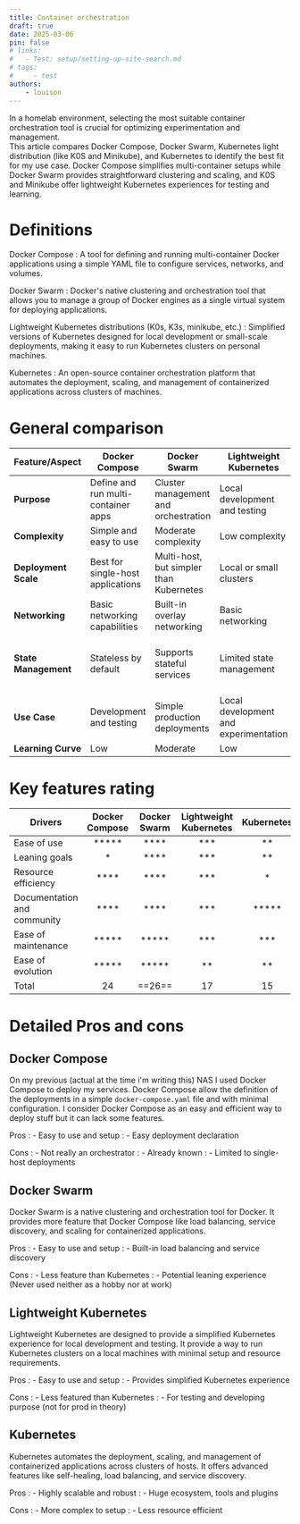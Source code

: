 ```yaml
---
title: Container orchestration
draft: true 
date: 2025-03-06
pin: false
# links:
#   - Test: setup/setting-up-site-search.md
# tags:
#     - test
authors:
    - louison
---
```


In a homelab environment, selecting the most suitable container orchestration tool is crucial for optimizing experimentation and management.  
This article compares Docker Compose, Docker Swarm, Kubernetes light distribution (like K0S and Minikube), and Kubernetes to identify the best fit for my use case. Docker Compose simplifies multi-container setups while Docker Swarm provides straightforward clustering and scaling, and K0S and Minikube offer lightweight Kubernetes experiences for testing and learning.
<!-- more -->

# Definitions

Docker Compose
: A tool for defining and running multi-container Docker applications using a simple YAML file to configure services, networks, and volumes.

Docker Swarm
: Docker's native clustering and orchestration tool that allows you to manage a group of Docker engines as a single virtual system for deploying applications.

Lightweight Kubernetes distributions (K0s, K3s, minikube, etc.)
: Simplified versions of Kubernetes designed for local development or small-scale deployments, making it easy to run Kubernetes clusters on personal machines.

Kubernetes
: An open-source container orchestration platform that automates the deployment, scaling, and management of containerized applications across clusters of machines.

# General comparison

| **Feature/Aspect**   | **Docker Compose**                  | **Docker Swarm**                        | **Lightweight Kubernetes**            | **Kubernetes**                                   |
| -------------------- | ----------------------------------- | --------------------------------------- | ------------------------------------- | ------------------------------------------------ |
| **Purpose**          | Define and run multi-container apps | Cluster management and orchestration    | Local development and testing         | Full-scale container orchestration               |
| **Complexity**       | Simple and easy to use              | Moderate complexity                     | Low complexity                        | High complexity                                  |
| **Deployment Scale** | Best for single-host applications   | Multi-host, but simpler than Kubernetes | Local or small clusters               | Large-scale, production-grade clusters           |
| **Networking**       | Basic networking capabilities       | Built-in overlay networking             | Basic networking                      | Advanced networking features                     |
| **State Management** | Stateless by default                | Supports stateful services              | Limited state management              | Robust state management with persistent storage  |
| **Use Case**         | Development and testing             | Simple production deployments           | Local development and experimentation | Production environments and complex applications |
| **Learning Curve**   | Low                                 | Moderate                                | Low                                   | High                                             |

# Key features rating

| **Drivers**                 | **Docker Compose** | **Docker Swarm** | **Lightweight Kubernetes** | **Kubernetes** |
| --------------------------- | :----------------: | :--------------: | :------------------------: | :------------: |
| Ease of use                 |       *****        |       ****       |            ***             |       **       |
| Leaning goals               |         *          |       ****       |            ***             |       **       |
| Resource efficiency         |        ****        |       ****       |            ***             |       *        |
| Documentation and community |        ****        |       ****       |            ***             |     *****      |
| Ease of maintenance         |       *****        |      *****       |            ***             |      ***       |
| Ease of evolution           |       *****        |      *****       |             **             |       **       |
| Total                       |         24         |      ==26==      |             17             |       15       |

# Detailed Pros and cons

## Docker Compose

On my previous (actual at the time i'm writing this) NAS I used Docker Compose to deploy my services. Docker Compose allow the definition of the deployments in a simple `docker-compose.yaml` file and with minimal configuration. I consider Docker Compose as an easy and efficient way to deploy stuff but it can lack some features.


Pros
: - Easy to use and setup
: - Easy deployment declaration

Cons
: - Not really an orchestrator
: - Already known
: - Limited to single-host deployments


## Docker Swarm

Docker Swarm is a native clustering and orchestration tool for Docker. It provides more feature that Docker Compose like load balancing, service discovery, and scaling for containerized applications.

Pros
: - Easy to use and setup
: - Built-in load balancing and service discovery

Cons
: - Less feature than Kubernetes
: - Potential leaning experience (Never used neither as a hobby nor at work)

## Lightweight Kubernetes

Lightweight Kubernetes are designed to provide a simplified Kubernetes experience for local development and testing. It provide a way to run Kubernetes clusters on a local machines with minimal setup and resource requirements.

Pros
: - Easy to use and setup
: - Provides simplified Kubernetes experience

Cons
: - Less featured than Kubernetes
: - For testing and developing purpose (not for prod in theory)

## Kubernetes

Kubernetes automates the deployment, scaling, and management of containerized applications across clusters of hosts. It offers advanced features like self-healing, load balancing, and service discovery.

Pros
: - Highly scalable and robust
: - Huge ecosystem, tools and plugins

Cons
: - More complex to setup
: - Less resource efficient